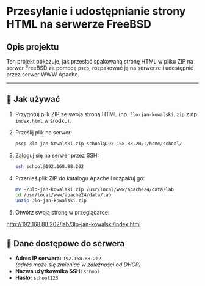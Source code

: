 # Przesyłanie i udostępnianie strony HTML na serwerze FreeBSD

## Opis projektu

Ten projekt pokazuje, jak przesłać spakowaną stronę HTML w pliku ZIP na serwer FreeBSD za pomocą `pscp`, rozpakować ją na serwerze i udostępnić przez serwer WWW Apache.


---

## 🚀 Jak używać

1. Przygotuj plik ZIP ze swoją stroną HTML (np. `3lo-jan-kowalski.zip` z np. `index.html` w środku).  
2. Prześlij plik na serwer:

    ```bash
    pscp 3lo-jan-kowalski.zip school@192.168.88.202:/home/school/
    ```

3. Zaloguj się na serwer przez SSH:

    ```bash
    ssh school@192.168.88.202
    ```

4. Przenieś plik ZIP do katalogu Apache i rozpakuj go:

    ```bash
    mv ~/3lo-jan-kowalski.zip /usr/local/www/apache24/data/lab
    cd /usr/local/www/apache24/data/lab
    unzip 3lo-jan-kowalski.zip
    ```

5. Otwórz swoją stronę w przeglądarce:


http://192.168.88.202/lab/3lo-jan-kowalski/index.html


## 🔐 Dane dostępowe do serwera

- **Adres IP serwera:** `192.168.88.202`  
  *(adres może się zmieniać w zależności od DHCP)*  
- **Nazwa użytkownika SSH:** `school`  
- **Hasło:** `school123`
